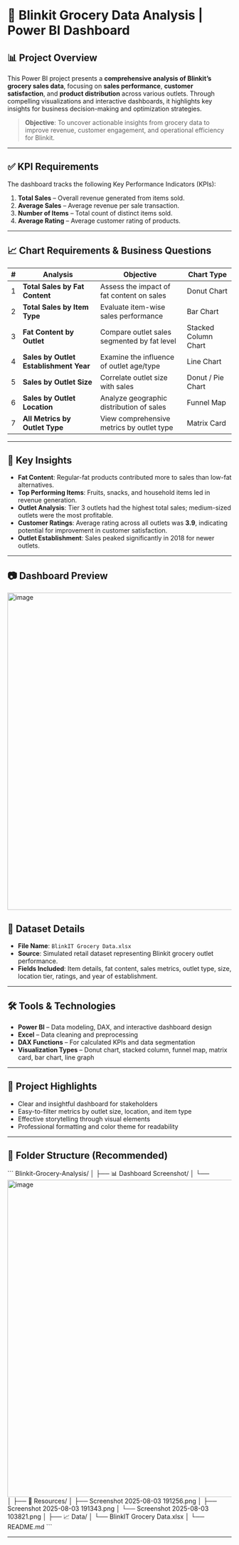 # 🛒 Blinkit Grocery Data Analysis | Power BI Dashboard

## 📊 Project Overview

This Power BI project presents a **comprehensive analysis of Blinkit’s grocery sales data**, focusing on **sales performance**, **customer satisfaction**, and **product distribution** across various outlets. Through compelling visualizations and interactive dashboards, it highlights key insights for business decision-making and optimization strategies.

> **Objective**: To uncover actionable insights from grocery data to improve revenue, customer engagement, and operational efficiency for Blinkit.

---

## ✅ KPI Requirements

The dashboard tracks the following Key Performance Indicators (KPIs):

1. **Total Sales** – Overall revenue generated from items sold.  
2. **Average Sales** – Average revenue per sale transaction.  
3. **Number of Items** – Total count of distinct items sold.  
4. **Average Rating** – Average customer rating of products.

---

## 📈 Chart Requirements & Business Questions

| # | Analysis | Objective | Chart Type |
|--|----------|-----------|------------|
| 1 | **Total Sales by Fat Content** | Assess the impact of fat content on sales | Donut Chart |
| 2 | **Total Sales by Item Type** | Evaluate item-wise sales performance | Bar Chart |
| 3 | **Fat Content by Outlet** | Compare outlet sales segmented by fat level | Stacked Column Chart |
| 4 | **Sales by Outlet Establishment Year** | Examine the influence of outlet age/type | Line Chart |
| 5 | **Sales by Outlet Size** | Correlate outlet size with sales | Donut / Pie Chart |
| 6 | **Sales by Outlet Location** | Analyze geographic distribution of sales | Funnel Map |
| 7 | **All Metrics by Outlet Type** | View comprehensive metrics by outlet type | Matrix Card |

---

## 📌 Key Insights

- **Fat Content**: Regular-fat products contributed more to sales than low-fat alternatives.
- **Top Performing Items**: Fruits, snacks, and household items led in revenue generation.
- **Outlet Analysis**: Tier 3 outlets had the highest total sales; medium-sized outlets were the most profitable.
- **Customer Ratings**: Average rating across all outlets was **3.9**, indicating potential for improvement in customer satisfaction.
- **Outlet Establishment**: Sales peaked significantly in 2018 for newer outlets.

---

## 📷 Dashboard Preview

<img width="1259" height="711" alt="image" src="https://github.com/user-attachments/assets/cbda90b8-c44b-43f2-9da6-f85bd470b09d" />

## 🧾 Dataset Details

- **File Name**: `BlinkIT Grocery Data.xlsx`  
- **Source**: Simulated retail dataset representing Blinkit grocery outlet performance.  
- **Fields Included**: Item details, fat content, sales metrics, outlet type, size, location tier, ratings, and year of establishment.

---

## 🛠 Tools & Technologies

- **Power BI** – Data modeling, DAX, and interactive dashboard design  
- **Excel** – Data cleaning and preprocessing  
- **DAX Functions** – For calculated KPIs and data segmentation  
- **Visualization Types** – Donut chart, stacked column, funnel map, matrix card, bar chart, line graph

---

## 🚀 Project Highlights

- Clear and insightful dashboard for stakeholders
- Easy-to-filter metrics by outlet size, location, and item type
- Effective storytelling through visual elements
- Professional formatting and color theme for readability

---

## 📁 Folder Structure (Recommended)

\`\`\`
Blinkit-Grocery-Analysis/
│
├── 📊 Dashboard Screenshot/
│   └── <img width="1259" height="711" alt="image" src="https://github.com/user-attachments/assets/cbda90b8-c44b-43f2-9da6-f85bd470b09d" />
│
├── 📂 Resources/
│   ├── Screenshot 2025-08-03 191256.png
│   ├── Screenshot 2025-08-03 191343.png
│   └── Screenshot 2025-08-03 103821.png
│
├── 📈 Data/
│   └── BlinkIT Grocery Data.xlsx
│
└── README.md
\`\`\`

---
